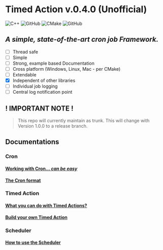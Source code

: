 # Timed Action v.0.4.0 (Unofficial)

![C++](https://img.shields.io/badge/C%2B%2B-00599C?style=for-the-badge&logo=c%2B%2B&logoColor=white)
![GitHub](https://img.shields.io/badge/SonarLint-CB2029?style=for-the-badge&logo=sonarlint&logoColor=white)
![CMake](https://img.shields.io/badge/CMake-064F8C?style=for-the-badge&logo=cmake&logoColor=white)
![GitHub](https://img.shields.io/github/license/CodeByCR/TimedAction?style=for-the-badge)

## _A simple, state-of-the-art cron job Framework._

- [ ] Thread safe
- [ ] Simple
- [ ] Strong, example based Documentation
- [ ] Cross platform (Windows, Linux, Mac - per CMake)
- [ ] Extendable
- [x] Independent of other libraries
- [ ] Individual job logging
- [ ] Central log notification point

## ! IMPORTANT NOTE !

> This repo will currently maintain as trunk. This will change with Version 1.0.0 to a release branch.



## Documentations

### Cron
#### [Working with Cron... _can be easy_](/Cron/Cron_Documentation.md)
#### [The Cron format](/Cron/Cron_Format.md)

### Timed Action
#### [What you can do with Timed Actions?](/TimedAction/TimedAction_Documentation.md)
#### [Build your own Timed Action](/TimedAction/TimedAction_Build.md)

### Scheduler
#### [How to use the Scheduler](/Scheduler/Scheduler_Documentation.md)
